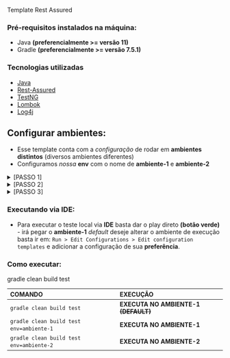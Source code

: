 Template Rest Assured

### Pré-requisitos instalados na máquina:

* Java **(preferencialmente >= versão 11)**
* Gradle **(preferencialmente >= versão 7.5.1)**

### Tecnologias utilizadas

* [Java](https://www.java.com/pt-BR/)
* [Rest-Assured](https://mvnrepository.com/artifact/io.rest-assured/rest-assured)
* [TestNG](https://www.devmedia.com.br/artigo-java-magazine-62-testes-avancados-com-o-testng/10825)
* [Lombok](https://mvnrepository.com/artifact/org.projectlombok/lombok)
* [Log4j](https://logging.apache.org/log4j/2.x/)

## Configurar ambientes:

* Esse template conta com a _configuração_ de rodar em **ambientes distintos** (diversos ambientes diferentes)
* Configuramos _nossa_ **env** com o nome de **ambiente-1** e **ambiente-2**

<details><summary>[PASSO 1]</summary>

![passo1.png](img-readme%2Fpasso1.png)

</details>

<details><summary>[PASSO 2]</summary>

![passo2_Easy-Resize.com.jpg](img-readme%2Fpasso2_Easy-Resize.com.jpg)

</details>

<details><summary>[PASSO 3]</summary>

![passo3_Easy-Resize.com.jpg](img-readme%2Fpasso3_Easy-Resize.com.jpg)

</details>

### Executando via IDE:

* Para executar o teste local via **IDE** basta dar o play direto **(botão verde)** - irá pegar o **ambiente-1** _default_
  deseje alterar o ambiente de execução basta ir em: `Run > Edit Configurations > Edit configuration templates` e adicionar a configuração de sua **preferência**.

### Como executar:

gradle clean build test





|             COMANDO                    | EXECUÇÃO                                             |
|:---------------------------------------|:-----------------------------------------------------|
| `gradle clean build test`                | **EXECUTA NO AMBIENTE-1** **~~(DEFAULT)~~**                  |
| `gradle clean build test env=ambiente-1` | **EXECUTA NO AMBIENTE-1**                                |
| `gradle clean build test env=ambiente-2` | **EXECUTA NO AMBIENTE-2**                                |


